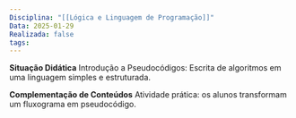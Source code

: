 ```yaml
---
Disciplina: "[[Lógica e Linguagem de Programação]]"
Data: 2025-01-29
Realizada: false
tags:
---
```

**Situação Didática**
Introdução a Pseudocódigos: Escrita de algoritmos em uma linguagem simples e estruturada.

**Complementação de Conteúdos**
Atividade prática: os alunos transformam um fluxograma em pseudocódigo.

